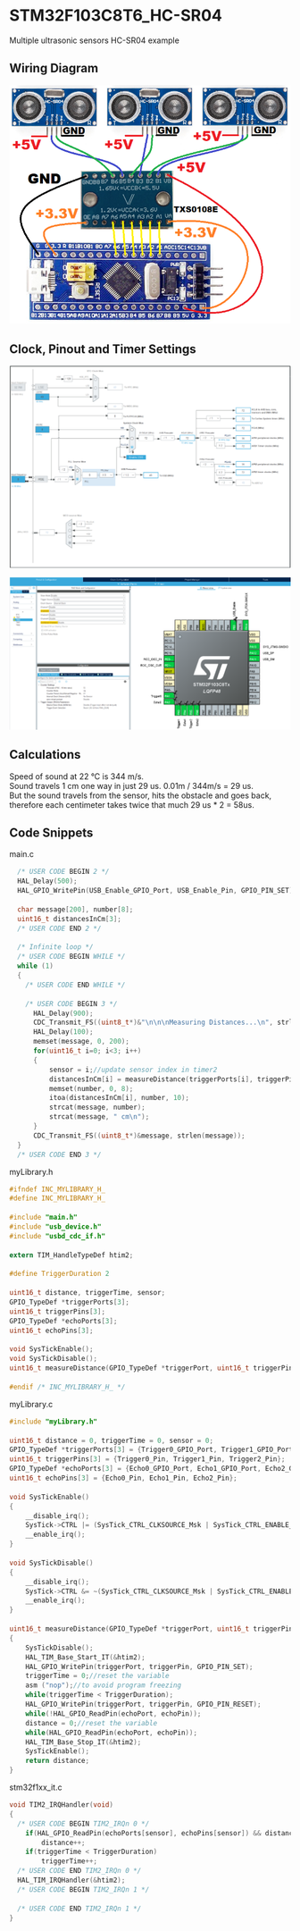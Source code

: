 # STM32F103C8T6_HC-SR04
 Multiple ultrasonic sensors HC-SR04 example
 
 
## Wiring Diagram
![alt text](https://github.com/viktorvano/STM32F103C8T6_HC-SR04/blob/main/documentation%20files/wiring%20diagram.png?raw=true)  
  
  
## Clock, Pinout and Timer Settings
  
![alt text](https://github.com/viktorvano/STM32F103C8T6_HC-SR04/blob/main/documentation%20files/clock%20settings.png?raw=true)  
  
![alt text](https://github.com/viktorvano/STM32F103C8T6_HC-SR04/blob/main/documentation%20files/Pinout%20and%20Timer%20Settings.png?raw=true)  
  
  
## Calculations
  
Speed of sound at 22 °C is 344 m/s.  
Sound travels 1 cm one way in just 29 us. 0.01m / 344m/s = 29 us.  
But the sound travels from the sensor, hits the obstacle and goes back, therefore each centimeter takes twice that much 29 us * 2 = 58us.  
  
  
## Code Snippets
  
main.c  
```C
  /* USER CODE BEGIN 2 */
  HAL_Delay(500);
  HAL_GPIO_WritePin(USB_Enable_GPIO_Port, USB_Enable_Pin, GPIO_PIN_SET);

  char message[200], number[8];
  uint16_t distancesInCm[3];
  /* USER CODE END 2 */

  /* Infinite loop */
  /* USER CODE BEGIN WHILE */
  while (1)
  {
    /* USER CODE END WHILE */

    /* USER CODE BEGIN 3 */
	  HAL_Delay(900);
	  CDC_Transmit_FS((uint8_t*)&"\n\n\nMeasuring Distances...\n", strlen("\n\n\nMeasuring Distances...\n"));
	  HAL_Delay(100);
	  memset(message, 0, 200);
	  for(uint16_t i=0; i<3; i++)
	  {
		  sensor = i;//update sensor index in timer2
		  distancesInCm[i] = measureDistance(triggerPorts[i], triggerPins[i], echoPorts[i], echoPins[i]);
		  memset(number, 0, 8);
		  itoa(distancesInCm[i], number, 10);
		  strcat(message, number);
		  strcat(message, " cm\n");
	  }
	  CDC_Transmit_FS((uint8_t*)&message, strlen(message));
  }
  /* USER CODE END 3 */
```
  
myLibrary.h  
```C
#ifndef INC_MYLIBRARY_H_
#define INC_MYLIBRARY_H_

#include "main.h"
#include "usb_device.h"
#include "usbd_cdc_if.h"

extern TIM_HandleTypeDef htim2;

#define TriggerDuration 2

uint16_t distance, triggerTime, sensor;
GPIO_TypeDef *triggerPorts[3];
uint16_t triggerPins[3];
GPIO_TypeDef *echoPorts[3];
uint16_t echoPins[3];

void SysTickEnable();
void SysTickDisable();
uint16_t measureDistance(GPIO_TypeDef *triggerPort, uint16_t triggerPin, GPIO_TypeDef *echoPort, uint16_t echoPin);

#endif /* INC_MYLIBRARY_H_ */
```
  
myLibrary.c  
```C
#include "myLibrary.h"

uint16_t distance = 0, triggerTime = 0, sensor = 0;
GPIO_TypeDef *triggerPorts[3] = {Trigger0_GPIO_Port, Trigger1_GPIO_Port, Trigger2_GPIO_Port};
uint16_t triggerPins[3] = {Trigger0_Pin, Trigger1_Pin, Trigger2_Pin};
GPIO_TypeDef *echoPorts[3] = {Echo0_GPIO_Port, Echo1_GPIO_Port, Echo2_GPIO_Port};
uint16_t echoPins[3] = {Echo0_Pin, Echo1_Pin, Echo2_Pin};

void SysTickEnable()
{
	__disable_irq();
	SysTick->CTRL |= (SysTick_CTRL_CLKSOURCE_Msk | SysTick_CTRL_ENABLE_Msk);
	__enable_irq();
}

void SysTickDisable()
{
	__disable_irq();
	SysTick->CTRL &= ~(SysTick_CTRL_CLKSOURCE_Msk | SysTick_CTRL_ENABLE_Msk);
	__enable_irq();
}

uint16_t measureDistance(GPIO_TypeDef *triggerPort, uint16_t triggerPin, GPIO_TypeDef *echoPort, uint16_t echoPin)
{
	SysTickDisable();
	HAL_TIM_Base_Start_IT(&htim2);
	HAL_GPIO_WritePin(triggerPort, triggerPin, GPIO_PIN_SET);
	triggerTime = 0;//reset the variable
	asm ("nop");//to avoid program freezing
	while(triggerTime < TriggerDuration);
	HAL_GPIO_WritePin(triggerPort, triggerPin, GPIO_PIN_RESET);
	while(!HAL_GPIO_ReadPin(echoPort, echoPin));
	distance = 0;//reset the variable
	while(HAL_GPIO_ReadPin(echoPort, echoPin));
	HAL_TIM_Base_Stop_IT(&htim2);
	SysTickEnable();
	return distance;
}
```
  
stm32f1xx_it.c  
```C
void TIM2_IRQHandler(void)
{
  /* USER CODE BEGIN TIM2_IRQn 0 */
	if(HAL_GPIO_ReadPin(echoPorts[sensor], echoPins[sensor]) && distance < 500)
		distance++;
	if(triggerTime < TriggerDuration)
		triggerTime++;
  /* USER CODE END TIM2_IRQn 0 */
  HAL_TIM_IRQHandler(&htim2);
  /* USER CODE BEGIN TIM2_IRQn 1 */

  /* USER CODE END TIM2_IRQn 1 */
}
```
